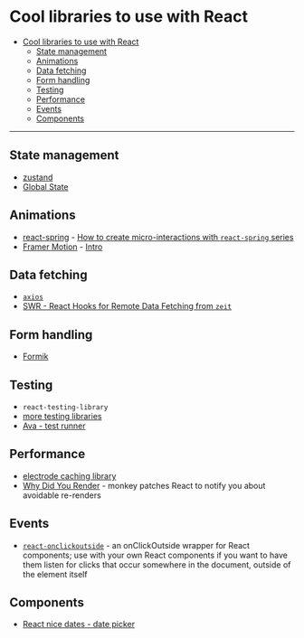 # Cool libraries to use with React

- [Cool libraries to use with React](#cool-libraries-to-use-with-react)
  - [State management](#state-management)
  - [Animations](#animations)
  - [Data fetching](#data-fetching)
  - [Form handling](#form-handling)
  - [Testing](#testing)
  - [Performance](#performance)
  - [Events](#events)
  - [Components](#components)

---

## State management

* [zustand](https://github.com/react-spring/zustand)
* [Global State](https://react.christmas/2019/7)


## Animations

* [react-spring](https://www.react-spring.io/) - [How to create micro-interactions with `react-spring` series](https://stackoverflow.blog/2020/01/16/how-to-create-micro-interactions-with-react-spring-part-1/)
* [Framer Motion](https://www.framer.com/motion/) - [Intro](https://react.christmas/2019/3)


## Data fetching

* [`axios`](../api/axios.md)
* [SWR - React Hooks for Remote Data Fetching from `zeit`](https://swr.now.sh/)


## Form handling

* [Formik](https://github.com/jaredpalmer/formik)


## Testing

* `react-testing-library`
* [more testing libraries](react/../testing-libraries.md)
* [Ava - test runner](https://github.com/avajs/ava/releases/tag/v3.0.0)


## Performance   

* [electrode caching library](https://github.com/electrode-io/electrode-react-ssr-caching)
* [Why Did You Render](https://github.com/welldone-software/why-did-you-render) - monkey patches React to notify you about avoidable re-renders


## Events

* [`react-onclickoutside`](https://github.com/Pomax/react-onclickoutside) - an onClickOutside wrapper for React components; use with your own React components if you want to have them listen for clicks that occur somewhere in the document, outside of the element itself


## Components

* [React nice dates - date picker](https://reactnicedates.hernansartorio.com/)

